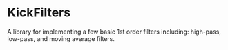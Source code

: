 # KickFilters
A library for implementing a few basic 1st order filters including: high-pass, low-pass, and moving average filters.
